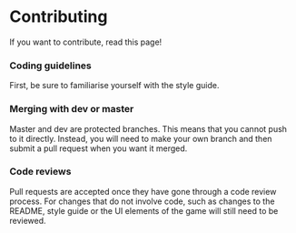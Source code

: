 # Contributing

If you want to contribute, read this page! 

### Coding guidelines

First, be sure to familiarise yourself with the style guide.

### Merging with dev or master

Master and dev are protected branches. This means that you cannot push to it directly. Instead, you will need to make your own 
branch and then submit a pull request when you want it merged.

### Code reviews

Pull requests are accepted once they have gone through a code review process. For changes that do not involve code, such as 
changes to the README, style guide or the UI elements of the game will still need to be reviewed.
